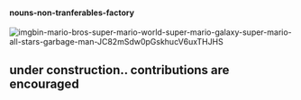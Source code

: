 #### nouns-non-tranferables-factory
![imgbin-mario-bros-super-mario-world-super-mario-galaxy-super-mario-all-stars-garbage-man-JC82mSdw0pGskhucV6uxTHJHS](https://user-images.githubusercontent.com/22319741/148448390-579507db-9a3e-475d-9d33-6be51f32ae5b.jpg)

## under construction.. contributions are encouraged

